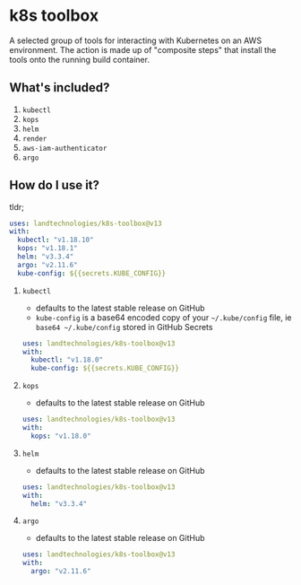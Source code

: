 # k8s toolbox

A selected group of tools for interacting with Kubernetes on an AWS environment. The action is made up of "composite steps" that install the tools onto the running build container.

## What's included?

1. `kubectl`
1. `kops`
1. `helm`
1. `render`
1. `aws-iam-authenticator`
1. `argo`

## How do I use it?

tldr;

```yaml
uses: landtechnologies/k8s-toolbox@v13
with:
  kubectl: "v1.18.10"
  kops: "v1.18.1"
  helm: "v3.3.4"
  argo: "v2.11.6"
  kube-config: ${{secrets.KUBE_CONFIG}}
```

1. `kubectl`

   - defaults to the latest stable release on GitHub
   - `kube-config` is a base64 encoded copy of your `~/.kube/config` file, ie `base64 ~/.kube/config` stored in GitHub Secrets

   ```yaml
   uses: landtechnologies/k8s-toolbox@v13
   with:
     kubectl: "v1.18.0"
     kube-config: ${{secrets.KUBE_CONFIG}}
   ```

1. `kops`

   - defaults to the latest stable release on GitHub

   ```yaml
   uses: landtechnologies/k8s-toolbox@v13
   with:
     kops: "v1.18.0"
   ```

1. `helm`

   - defaults to the latest stable release on GitHub

   ```yaml
   uses: landtechnologies/k8s-toolbox@v13
   with:
     helm: "v3.3.4"
   ```

1. `argo`

   - defaults to the latest stable release on GitHub

   ```yaml
   uses: landtechnologies/k8s-toolbox@v13
   with:
     argo: "v2.11.6"
   ```

